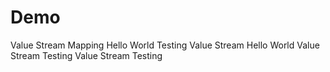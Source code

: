 # Demo
Value Stream Mapping
Hello World Testing
Value Stream Hello World
Value Stream Testing
Value Stream Testing
